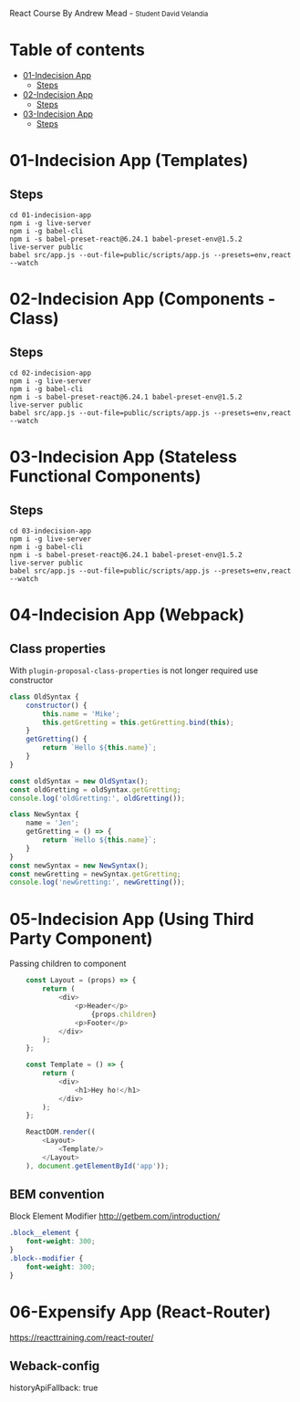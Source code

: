 React Course By Andrew Mead - <small>Student David Velandia</small>

Table of contents
=================

* [ 01-Indecision App](#h1-01-indecision-app)
    * [Steps](#h2-steps)
* [ 02-Indecision App](#h1-02-indecision-app)
    * [Steps](#h2-steps)
* [ 03-Indecision App](#h1-03-indecision-app)
    * [Steps](#h2-steps)


# 01-Indecision App (Templates)
## Steps
```shell
cd 01-indecision-app
npm i -g live-server
npm i -g babel-cli
npm i -s babel-preset-react@6.24.1 babel-preset-env@1.5.2
live-server public
babel src/app.js --out-file=public/scripts/app.js --presets=env,react --watch
```
# 02-Indecision App (Components - Class)
## Steps
```shell
cd 02-indecision-app
npm i -g live-server
npm i -g babel-cli
npm i -s babel-preset-react@6.24.1 babel-preset-env@1.5.2
live-server public
babel src/app.js --out-file=public/scripts/app.js --presets=env,react --watch
```
# 03-Indecision App (Stateless Functional Components)
## Steps
```shell
cd 03-indecision-app
npm i -g live-server
npm i -g babel-cli
npm i -s babel-preset-react@6.24.1 babel-preset-env@1.5.2
live-server public
babel src/app.js --out-file=public/scripts/app.js --presets=env,react --watch
```

# 04-Indecision App (Webpack)
## Class properties
With `plugin-proposal-class-properties` is not longer required use constructor
```javascript
class OldSyntax {
    constructor() {
        this.name = 'Mike';
        this.getGretting = this.getGretting.bind(this);
    }
    getGretting() {
        return `Hello ${this.name}`;
    }
}

const oldSyntax = new OldSyntax();
const oldGretting = oldSyntax.getGretting;
console.log('oldGretting:', oldGretting());

class NewSyntax {
    name = 'Jen';
    getGretting = () => {
        return `Hello ${this.name}`;
    }
}
const newSyntax = new NewSyntax();
const newGretting = newSyntax.getGretting;
console.log('newGretting:', newGretting());
```

# 05-Indecision App (Using Third Party Component)
Passing children to component
```javascript
    const Layout = (props) => {
        return (
            <div>
                <p>Header</p>
                    {props.children}
                <p>Footer</p>
            </div>
        );
    };

    const Template = () => {
        return (
            <div>
                <h1>Hey ho!</h1>
            </div>
        );
    };

    ReactDOM.render((
        <Layout>
            <Template/>
        </Layout>
    ), document.getElementById('app'));
```
## BEM convention
Block Element Modifier
http://getbem.com/introduction/
```css
.block__element {
    font-weight: 300;
}
.block--modifier {
    font-weight: 300;
}
```

# 06-Expensify App (React-Router)
https://reacttraining.com/react-router/

## Weback-config
historyApiFallback: true
